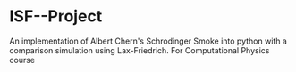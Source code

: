 # ISF--Project
An implementation of Albert Chern's Schrodinger Smoke into python with a comparison simulation using Lax-Friedrich. 
For Computational Physics course
